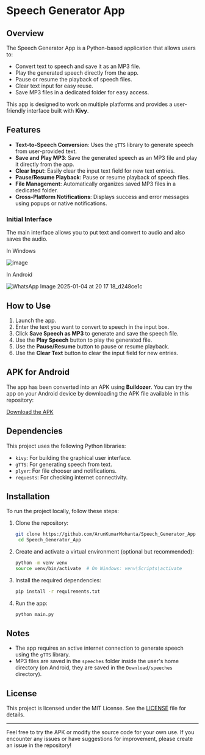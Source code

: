 # Speech Generator App

## Overview
The Speech Generator App is a Python-based application that allows users to:

- Convert text to speech and save it as an MP3 file.
- Play the generated speech directly from the app.
- Pause or resume the playback of speech files.
- Clear text input for easy reuse.
- Save MP3 files in a dedicated folder for easy access.

This app is designed to work on multiple platforms and provides a user-friendly interface built with **Kivy**.

## Features
- **Text-to-Speech Conversion**: Uses the `gTTS` library to generate speech from user-provided text.
- **Save and Play MP3**: Save the generated speech as an MP3 file and play it directly from the app.
- **Clear Input**: Easily clear the input text field for new text entries.
- **Pause/Resume Playback**: Pause or resume playback of speech files.
- **File Management**: Automatically organizes saved MP3 files in a dedicated folder.
- **Cross-Platform Notifications**: Displays success and error messages using popups or native notifications.

### Initial Interface

The main interface allows you to put text and convert to audio and also saves the audio.

In Windows

![image](https://github.com/user-attachments/assets/239017b0-0273-4bfd-9ca1-a801751fbfcd)

In Android

![WhatsApp Image 2025-01-04 at 20 17 18_d248ce1c](https://github.com/user-attachments/assets/1b15c4b2-28b1-47b3-b875-641c52838434)


## How to Use
1. Launch the app.
2. Enter the text you want to convert to speech in the input box.
3. Click **Save Speech as MP3** to generate and save the speech file.
4. Use the **Play Speech** button to play the generated file.
5. Use the **Pause/Resume** button to pause or resume playback.
6. Use the **Clear Text** button to clear the input field for new entries.

## APK for Android
The app has been converted into an APK using **Buildozer**. You can try the app on your Android device by downloading the APK file available in this repository:

[Download the APK](./SpeechGeneratorApp.apk)

## Dependencies
This project uses the following Python libraries:

- `kivy`: For building the graphical user interface.
- `gTTS`: For generating speech from text.
- `plyer`: For file chooser and notifications.
- `requests`: For checking internet connectivity.

## Installation
To run the project locally, follow these steps:

1. Clone the repository:
   ```bash
   git clone https://github.com/ArunKumarMohanta/Speech_Generator_App
    cd Speech_Generator_App
   ```

2. Create and activate a virtual environment (optional but recommended):
   ```bash
   python -m venv venv
   source venv/bin/activate  # On Windows: venv\Scripts\activate
   ```

3. Install the required dependencies:
   ```bash
   pip install -r requirements.txt
   ```

4. Run the app:
   ```bash
   python main.py
   ```

## Notes
- The app requires an active internet connection to generate speech using the `gTTS` library.
- MP3 files are saved in the `speeches` folder inside the user's home directory (on Android, they are saved in the `Download/speeches` directory).

## License
This project is licensed under the MIT License. See the [LICENSE](./LICENSE.txt) file for details.

---
Feel free to try the APK or modify the source code for your own use. If you encounter any issues or have suggestions for improvement, please create an issue in the repository!

